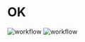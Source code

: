 # OK
![workflow](https://github.com/ElaMark/dotnet-ci/actions/workflows/main.yml/badge.svg)
![workflow](https://github.com/ElaMark/dotnet-ci/actions/workflows/codeql-analysis.yml/badge.svg)